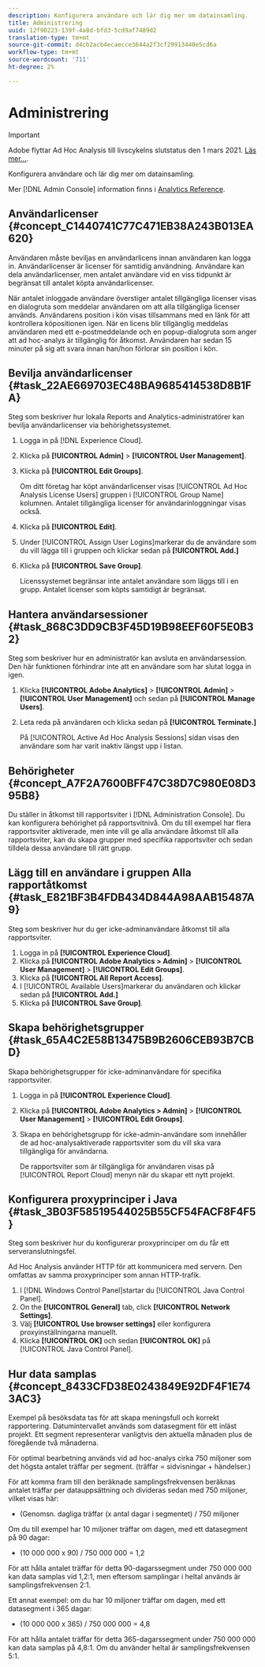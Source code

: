 ```yaml
---
description: Konfigurera användare och lär dig mer om datainsamling.
title: Administrering
uuid: 12f90223-139f-4a8d-bfd3-5cd9af7489d2
translation-type: tm+mt
source-git-commit: d4cb2acb4ecaecce3644a2f3cf29913440e5cd6a
workflow-type: tm+mt
source-wordcount: '711'
ht-degree: 2%

---
```



# Administrering

>[!IMPORTANT]
>
>Adobe flyttar Ad Hoc Analysis till livscykelns slutstatus den 1 mars 2021. [Läs mer...](https://adobe.ly/discoverworkspace).

Konfigurera användare och lär dig mer om datainsamling.

Mer [!DNL Admin Console] information finns i [Analytics Reference](https://docs.adobe.com/content/help/sv-SE/analytics/landing/home.html).

## Användarlicenser {#concept_C1440741C77C471EB38A243B013EA620}

Användaren måste beviljas en användarlicens innan användaren kan logga in. Användarlicenser är licenser för samtidig användning. Användare kan dela användarlicenser, men antalet användare vid en viss tidpunkt är begränsat till antalet köpta användarlicenser.

<!-- 

c_user_license.html

 -->

När antalet inloggade användare överstiger antalet tillgängliga licenser visas en dialogruta som meddelar användaren om att alla tillgängliga licenser används. Användarens position i kön visas tillsammans med en länk för att kontrollera köpositionen igen. När en licens blir tillgänglig meddelas användaren med ett e-postmeddelande och en popup-dialogruta som anger att ad hoc-analys är tillgänglig för åtkomst. Användaren har sedan 15 minuter på sig att svara innan han/hon förlorar sin position i kön.

## Bevilja användarlicenser {#task_22AE669703EC48BA9685414538D8B1FA}

Steg som beskriver hur lokala Reports and Analytics-administratörer kan bevilja användarlicenser via behörighetssystemet.

<!-- 

t_user_licenses.xml

 -->

1. Logga in på [!DNL Experience Cloud].
1. Klicka på **[!UICONTROL Admin]** > **[!UICONTROL User Management]**.
1. Klicka på **[!UICONTROL Edit Groups]**.

   Om ditt företag har köpt användarlicenser visas [!UICONTROL Ad Hoc Analysis License Users] gruppen i [!UICONTROL Group Name] kolumnen. Antalet tillgängliga licenser för användarinloggningar visas också.

1. Klicka på **[!UICONTROL Edit]**.
1. Under [!UICONTROL Assign User Logins]markerar du de användare som du vill lägga till i gruppen och klickar sedan på **[!UICONTROL Add.]**
1. Klicka på **[!UICONTROL Save Group]**.

   Licenssystemet begränsar inte antalet användare som läggs till i en grupp. Antalet licenser som köpts samtidigt är begränsat.

## Hantera användarsessioner {#task_868C3DD9CB3F45D19B98EEF60F5E0B32}

Steg som beskriver hur en administratör kan avsluta en användarsession. Den här funktionen förhindrar inte att en användare som har slutat logga in igen.

<!-- 

t_managing_users.xml

 -->

1. Klicka **[!UICONTROL Adobe Analytics]** > **[!UICONTROL Admin]** > **[!UICONTROL User Management]** och sedan på **[!UICONTROL Manage Users]**.
1. Leta reda på användaren och klicka sedan på **[!UICONTROL Terminate.]**

   På [!UICONTROL Active Ad Hoc Analysis Sessions] sidan visas den användare som har varit inaktiv längst upp i listan.

## Behörigheter {#concept_A7F2A7600BFF47C38D7C980E08D395B8}

<!-- 

c_permissions.xml

 -->

Du ställer in åtkomst till rapportsviter i [!DNL Administration Console]. Du kan konfigurera behörighet på rapportsvitnivå. Om du till exempel har flera rapportsviter aktiverade, men inte vill ge alla användare åtkomst till alla rapportsviter, kan du skapa grupper med specifika rapportsviter och sedan tilldela dessa användare till rätt grupp.

## Lägg till en användare i gruppen Alla rapportåtkomst {#task_E821BF3B4FDB434D844A98AAB15487A9}

Steg som beskriver hur du ger icke-adminanvändare åtkomst till alla rapportsviter.

<!-- 

t_permissions.xml

 -->

1. Logga in på **[!UICONTROL Experience Cloud]**.
1. Klicka på **[!UICONTROL Adobe Analytics > Admin]** > **[!UICONTROL User Management]** > **[!UICONTROL Edit Groups]**.
1. Klicka på **[!UICONTROL All Report Access]**.
1. I [!UICONTROL Available Users]markerar du användaren och klickar sedan på **[!UICONTROL Add.]**
1. Klicka på **[!UICONTROL Save Group]**.

## Skapa behörighetsgrupper {#task_65A4C2E58B13475B9B2606CEB93B7CBD}

Skapa behörighetsgrupper för icke-adminanvändare för specifika rapportsviter.

<!-- 

t_permission_groups.xml

 -->

1. Logga in på **[!UICONTROL Experience Cloud]**.
1. Klicka på **[!UICONTROL Adobe Analytics > Admin]** > **[!UICONTROL User Management]** > **[!UICONTROL Edit Groups]**.
1. Skapa en behörighetsgrupp för icke-admin-användare som innehåller de ad hoc-analysaktiverade rapportsviter som du vill ska vara tillgängliga för användarna.

   De rapportsviter som är tillgängliga för användaren visas på [!UICONTROL Report Cloud] menyn när du skapar ett nytt projekt.

## Konfigurera proxyprinciper i Java {#task_3B03F58519544025B55CF54FACF8F4F5}

Steg som beskriver hur du konfigurerar proxyprinciper om du får ett serveranslutningsfel.

<!-- 

t_proxy_policies.xml

 -->

Ad Hoc Analysis använder HTTP för att kommunicera med servern. Den omfattas av samma proxyprinciper som annan HTTP-trafik.

1. I [!DNL Windows Control Panel]startar du [!UICONTROL Java Control Panel].
1. On the **[!UICONTROL General]** tab, click **[!UICONTROL Network Settings]**.
1. Välj **[!UICONTROL Use browser settings]** eller konfigurera proxyinställningarna manuellt.
1. Klicka **[!UICONTROL OK]** och sedan **[!UICONTROL OK]** på [!UICONTROL Java Control Panel].

## Hur data samplas {#concept_8433CFD38E0243849E92DF4F1E743AC3}

Exempel på besöksdata tas för att skapa meningsfull och korrekt rapportering. Datumintervallet används som datasegment för ett inläst projekt. Ett segment representerar vanligtvis den aktuella månaden plus de föregående två månaderna.

<!-- 

c_overview_data_sampling.xml

 -->

För optimal bearbetning används vid ad hoc-analys cirka 750 miljoner som det högsta antalet träffar per segment. (träffar = sidvisningar + händelser.)

För att komma fram till den beräknade samplingsfrekvensen beräknas antalet träffar per datauppsättning och divideras sedan med 750 miljoner, vilket visas här:

* (Genomsn. dagliga träffar (x antal dagar i segmentet) / 750 miljoner

Om du till exempel har 10 miljoner träffar om dagen, med ett datasegment på 90 dagar:

* (10 000 000 x 90) / 750 000 000 = 1,2

För att hålla antalet träffar för detta 90-dagarssegment under 750 000 000 kan data samplas vid 1,2:1, men eftersom samplingar i heltal används är samplingsfrekvensen 2:1.

Ett annat exempel: om du har 10 miljoner träffar om dagen, med ett datasegment i 365 dagar:

* (10 000 000 x 365) / 750 000 000 = 4,8

För att hålla antalet träffar för detta 365-dagarssegment under 750 000 000 kan data samplas på 4,8:1. Om du använder heltal är samplingsfrekvensen 5:1.
